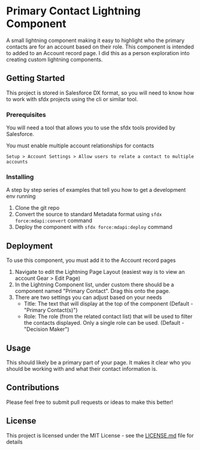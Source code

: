 # Primary Contact Lightning Component

A small lightning component making it easy to highlight who the primary contacts are for an account based on their role. This component is intended to added to an Account record page. I did this as a person exploration into creating custom lightning components.

## Getting Started

This project is stored in Salesforce DX format, so you will need to know how to work with sfdx projects using the cli or similar tool.

### Prerequisites

You will need a tool that allows you to use the sfdx tools provided by Salesforce.

You must enable multiple account relationships for contacts

`Setup > Account Settings > Allow users to relate a contact to multiple accounts`

### Installing

A step by step series of examples that tell you how to get a development env running

1) Clone the git repo
2) Convert the source to standard Metadata format using `sfdx force:mdapi:convert` command
3) Deploy the component with `sfdx force:mdapi:deploy` command

## Deployment

To use this component, you must add it to the Account record pages

1) Navigate to edit the Lightning Page Layout (easiest way is to view an account Gear > Edit Page)
2) In the Lightning Component list, under custom there should be a component named "Primary Contact". Drag this onto the page.
3) There are two settings you can adjust based on your needs
    * Title: The text that will display at the top of the component (Default - "Primary Contact(s)")
    * Role: The role (from the related contact list) that will be used to filter the contacts displayed. Only a single role can be used. (Default - "Decision Maker")

## Usage

This should likely be a primary part of your page. It makes it clear who you should be working with and what their contact information is.

## Contributions

Please feel free to submit pull requests or ideas to make this better!

## License

This project is licensed under the MIT License - see the [LICENSE.md](LICENSE.md) file for details
